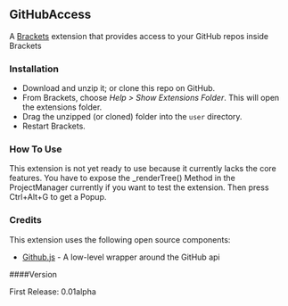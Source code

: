 ## GitHubAccess

A [Brackets](https://github.com/adobe/brackets) extension that provides access to your GitHub repos inside Brackets

### Installation

* Download and unzip it; or clone this repo on GitHub.
* From Brackets, choose _Help > Show Extensions Folder_. This will open the extensions folder.
* Drag the unzipped (or cloned) folder into the `user` directory.
* Restart Brackets.

### How To Use
This extension is not yet ready to use because it currently lacks the core features.
You have to expose the _renderTree() Method in the ProjectManager currently if you want to test the extension.
Then press Ctrl+Alt+G to get a Popup.

### Credits
This extension uses the following open source components:

* [Github.js](https://github.com/michael/github) - A low-level wrapper around the GitHub api

####Version

First Release: 0.01alpha
